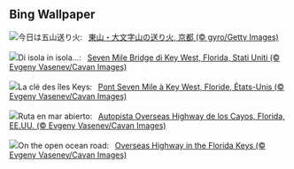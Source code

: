 ## Bing Wallpaper
![](https://www.bing.com/th?id=OHR.GozanOkuribi2023_JA-JP6571429669_UHD.jpg&w=1000)今日は五山送り火:&nbsp;&ensp;[東山・大文字山の送り火, 京都 (© gyro/Getty Images)](https://www.bing.com/th?id=OHR.GozanOkuribi2023_JA-JP6571429669_UHD.jpg)
<br><br/>
![](https://www.bing.com/th?id=OHR.KeyWestBridge_IT-IT1027953700_UHD.jpg&w=1000)Di isola in isola...:&nbsp;&ensp;[Seven Mile Bridge di Key West, Florida, Stati Uniti (© Evgeny Vasenev/Cavan Images)](https://www.bing.com/th?id=OHR.KeyWestBridge_IT-IT1027953700_UHD.jpg)
<br><br/>
![](https://www.bing.com/th?id=OHR.KeyWestBridge_FR-FR4621663062_UHD.jpg&w=1000)La clé des îles Keys:&nbsp;&ensp;[Pont Seven Mile à Key West, Floride, États-Unis (© Evgeny Vasenev/Cavan Images)](https://www.bing.com/th?id=OHR.KeyWestBridge_FR-FR4621663062_UHD.jpg)
<br><br/>
![](https://www.bing.com/th?id=OHR.KeyWestBridge_ES-ES4220778190_UHD.jpg&w=1000)Ruta en mar abierto:&nbsp;&ensp;[Autopista Overseas Highway de los Cayos, Florida, EE.UU. (© Evgeny Vasenev/Cavan Images)](https://www.bing.com/th?id=OHR.KeyWestBridge_ES-ES4220778190_UHD.jpg)
<br><br/>
![](https://www.bing.com/th?id=OHR.KeyWestBridge_EN-GB5461803500_UHD.jpg&w=1000)On the open ocean road:&nbsp;&ensp;[Overseas Highway in the Florida Keys (© Evgeny Vasenev/Cavan Images)](https://www.bing.com/th?id=OHR.KeyWestBridge_EN-GB5461803500_UHD.jpg)
<br><br/>

